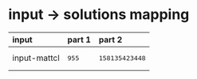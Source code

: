 # input -> solutions mapping
|input|part 1|part 2|
|:---|:---|:---|
|input-mattcl|<pre>955</pre>|<pre>158135423448</pre>|
